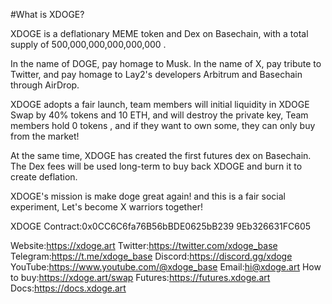 #What is XDOGE?

XDOGE is a deflationary MEME token and Dex on Basechain, with a total supply of 500,000,000,000,000,000 .

In the name of DOGE, pay homage to Musk. In the name of X, pay tribute to Twitter, and pay homage to Lay2's developers Arbitrum and Basechain through AirDrop.

XDOGE adopts a fair launch, team members will initial liquidity in XDOGE Swap by 40% tokens and 10 ETH, and will destroy the private key, Team members hold 0 tokens , and if they want to own some, they can only buy from the market!

At the same time, XDOGE has created the first futures dex on Basechain. The Dex fees will be used long-term to buy back XDOGE and burn it to create deflation.

XDOGE's mission is make doge great again! and this is a fair social experiment, Let's become X warriors together!


XDOGE Contract:0x0CC6C6fa76B56bBDE0625bB239 9Eb326631FC605

Website:https://xdoge.art
Twitter:https://twitter.com/xdoge_base
Telegram:https://t.me/xdoge_base
Discord:https://discord.gg/xdoge
YouTube:https://www.youtube.com/@xdoge_base
Email:hi@xdoge.art
How to buy:https://xdoge.art/swap
Futures:https://futures.xdoge.art
Docs:https://docs.xdoge.art
